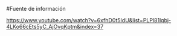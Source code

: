 #Fuente de información


https://www.youtube.com/watch?v=6xfhD0t5IdU&list=PLPl81lqbj-4LKo66cEts5yC_AjOvqKptm&index=37
